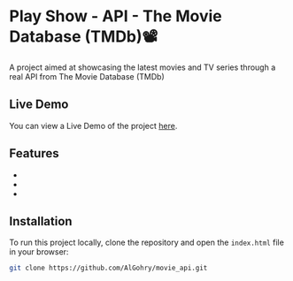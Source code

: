 # Play Show - API - The Movie Database (TMDb)📽️
A project aimed at showcasing the latest movies and TV series through a real API from The Movie Database (TMDb)


## Live Demo

You can view a Live Demo of the project [here](https://algohry.github.io/movie_api/).


## Features

- 
- 
- 


## Installation

To run this project locally, clone the repository and open the `index.html` file in your browser:

```bash
git clone https://github.com/AlGohry/movie_api.git

